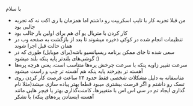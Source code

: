 با سلام
- من قبلا تجربه کار با تایپ اسکریپت رو داشتم اما همزمان با ری اکت نه که تجربه جالبی بود
- کار کردن با متریال یو آی هم برای اولین بار جالب بود
- تنظیمات انجام شده در کوکی ذخیره میشوند تا بعد از بازگشت به صفحه وب در همان حالت قبل اجرا شوند
- سعی شده تا جای ممکن برنامه ریسپانسیو باشه(برای موبایل) طوری که در گوشی‌های بلندتر پایه پنکه بلند میشود :)
- سرعت تفییر زاویه پنکه با سرعت چرخش پره‌ها متناسب است، یعنی هرچه پره‌ها آهسته تر بچرخند پایه پنکه هم آهسته تر چپ و راست میشود
- متاسفانه به دلیل مشکلات شخصی فقط حدود ۲۴ ساعت فرصت کار کردن روی تسک رو داشتم و اگر فرصت بیشتری میبود قطعا بهتر پیاده سازی میشد(مثلا نام گذاری ایجاد تم در سی اس اس با متغییر‌ها، کامنت‌گذاری بهتر یا فیچر هایی مانند آهسته ایستادن پره‌های پنکه)
با تشکر